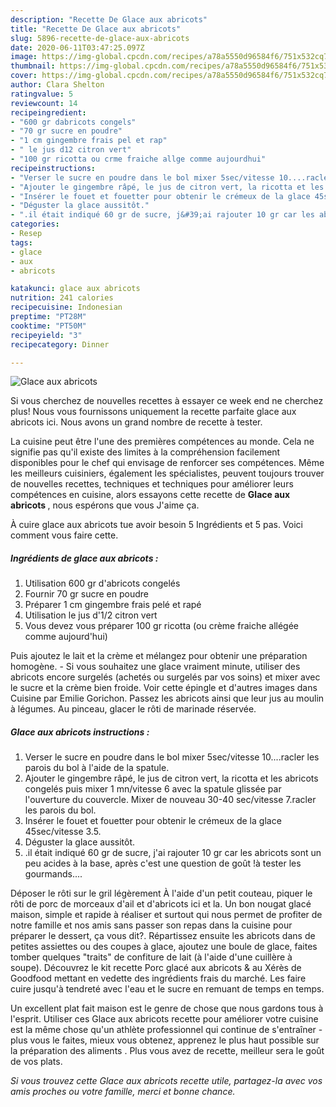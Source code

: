 ```yaml
---
description: "Recette De Glace aux abricots"
title: "Recette De Glace aux abricots"
slug: 5896-recette-de-glace-aux-abricots
date: 2020-06-11T03:47:25.097Z
image: https://img-global.cpcdn.com/recipes/a78a5550d96584f6/751x532cq70/glace-aux-abricots-photo-principale-de-la-recette.jpg
thumbnail: https://img-global.cpcdn.com/recipes/a78a5550d96584f6/751x532cq70/glace-aux-abricots-photo-principale-de-la-recette.jpg
cover: https://img-global.cpcdn.com/recipes/a78a5550d96584f6/751x532cq70/glace-aux-abricots-photo-principale-de-la-recette.jpg
author: Clara Shelton
ratingvalue: 5
reviewcount: 14
recipeingredient:
- "600 gr dabricots congels"
- "70 gr sucre en poudre"
- "1 cm gingembre frais pel et rap"
- " le jus d12 citron vert"
- "100 gr ricotta ou crme fraiche allge comme aujourdhui"
recipeinstructions:
- "Verser le sucre en poudre dans le bol mixer 5sec/vitesse 10....racler les parois du bol à l&#39;aide de la spatule."
- "Ajouter le gingembre râpé, le jus de citron vert, la ricotta et les abricots congelés puis mixer 1 mn/vitesse 6 avec la spatule glissée par l&#39;ouverture du couvercle. Mixer de nouveau 30-40 sec/vitesse 7.racler les parois du bol."
- "Insérer le fouet et fouetter pour obtenir le crémeux de la glace 45sec/vitesse 3.5."
- "Déguster la glace aussitôt."
- ".il était indiqué 60 gr de sucre, j&#39;ai rajouter 10 gr car les abricots sont un peu acides à la base, après c&#39;est une question de goût !à tester les gourmands...."
categories:
- Resep
tags:
- glace
- aux
- abricots

katakunci: glace aux abricots 
nutrition: 241 calories
recipecuisine: Indonesian
preptime: "PT28M"
cooktime: "PT50M"
recipeyield: "3"
recipecategory: Dinner

---
```



![Glace aux abricots](https://img-global.cpcdn.com/recipes/a78a5550d96584f6/751x532cq70/glace-aux-abricots-photo-principale-de-la-recette.jpg)

Si vous cherchez de nouvelles recettes à essayer ce week end ne cherchez plus! Nous vous fournissons uniquement la recette parfaite glace aux abricots ici. Nous avons un grand nombre de recette à tester.

La cuisine peut être l'une des premières compétences au monde. Cela ne signifie pas qu'il existe des limites à la compréhension facilement disponibles pour le chef qui envisage de renforcer ses compétences. Même les meilleurs cuisiniers, également les spécialistes, peuvent toujours trouver de nouvelles recettes, techniques et techniques pour améliorer leurs compétences en cuisine, alors essayons cette recette de <strong> Glace aux abricots </strong>, nous espérons que vous J'aime ça.

<!--inarticleads1-->

À cuire glace aux abricots tue avoir besoin 5 Ingrédients et 5 pas. Voici comment vous faire cette.

##### Ingrédients de glace aux abricots :

1. Utilisation 600 gr d&#39;abricots congelés
1. Fournir 70 gr sucre en poudre
1. Préparer 1 cm gingembre frais pelé et rapé
1. Utilisation  le jus d&#39;1/2 citron vert
1. Vous devez vous préparer 100 gr ricotta (ou crème fraiche allégée comme aujourd&#39;hui)


Puis ajoutez le lait et la crème et mélangez pour obtenir une préparation homogène. - Si vous souhaitez une glace vraiment minute, utiliser des abricots encore surgelés (achetés ou surgelés par vos soins) et mixer avec le sucre et la crème bien froide. Voir cette épingle et d&#39;autres images dans Cuisine par Emilie Gorichon. Passez les abricots ainsi que leur jus au moulin à légumes. Au pinceau, glacer le rôti de marinade réservée. 

<!--inarticleads2-->

##### Glace aux abricots instructions :

1. Verser le sucre en poudre dans le bol mixer 5sec/vitesse 10....racler les parois du bol à l&#39;aide de la spatule.
1. Ajouter le gingembre râpé, le jus de citron vert, la ricotta et les abricots congelés puis mixer 1 mn/vitesse 6 avec la spatule glissée par l&#39;ouverture du couvercle. Mixer de nouveau 30-40 sec/vitesse 7.racler les parois du bol.
1. Insérer le fouet et fouetter pour obtenir le crémeux de la glace 45sec/vitesse 3.5.
1. Déguster la glace aussitôt.
1. .il était indiqué 60 gr de sucre, j&#39;ai rajouter 10 gr car les abricots sont un peu acides à la base, après c&#39;est une question de goût !à tester les gourmands....


Déposer le rôti sur le gril légèrement À l&#39;aide d&#39;un petit couteau, piquer le rôti de porc de morceaux d&#39;ail et d&#39;abricots ici et la. Un bon nougat glacé maison, simple et rapide à réaliser et surtout qui nous permet de profiter de notre famille et nos amis sans passer son repas dans la cuisine pour préparer le dessert, ça vous dit?. Répartissez ensuite les abricots dans de petites assiettes ou des coupes à glace, ajoutez une boule de glace, faites tomber quelques &#34;traits&#34; de confiture de lait (à l&#39;aide d&#39;une cuillère à soupe). Découvrez le kit recette Porc glacé aux abricots &amp; au Xérès de Goodfood mettant en vedette des ingrédients frais du marché. Les faire cuire jusqu&#39;à tendreté avec l&#39;eau et le sucre en remuant de temps en temps. 

<!--inarticleads1-->

<p>
Un excellent plat fait maison est le genre de chose que nous gardons tous à l'esprit. Utiliser ces Glace aux abricots recette pour améliorer votre cuisine est la même chose qu'un athlète professionnel qui continue de s'entraîner - plus vous le faites, mieux vous obtenez, apprenez le plus haut possible sur la préparation des aliments . Plus vous avez de recette, meilleur sera le goût de vos plats.
</p>

<p>
<i>Si vous trouvez cette Glace aux abricots recette utile, partagez-la avec vos amis proches ou votre famille, merci et bonne chance.</i>
</p>

